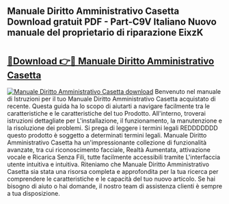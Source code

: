 ## Manuale Diritto Amministrativo Casetta Download gratuit PDF - Part-C9V Italiano Nuovo manuale del proprietario di riparazione EixzK

# <h2><a href="http://dff7rm.blite.top/?on=Manuale+Diritto+Amministrativo+Casetta">🔗Download 👉🔴 Manuale Diritto Amministrativo Casetta</a></h2>

[![Manuale Diritto Amministrativo Casetta download](https://i.imgur.com/lujVjoI.png)](http://dff7rm.blite.top/?on=Manuale+Diritto+Amministrativo+Casetta)
Benvenuto nel manuale di Istruzioni per il tuo Manuale Diritto Amministrativo Casetta acquistato di recente. Questa guida ha lo scopo di aiutarti a navigare facilmente tra le caratteristiche e le caratteristiche del tuo Prodotto. All'interno, troverai istruzioni dettagliate per L'installazione, il funzionamento, la manutenzione e la risoluzione dei problemi. Si prega di leggere i termini legali REDDDDDDD questo prodotto è soggetto a determinati termini legali. Manuale Diritto Amministrativo Casetta ha un'impressionante collezione di funzionalità avanzate, tra cui riconoscimento facciale, Realtà Aumentata, attivazione vocale e Ricarica Senza Fili, tutte facilmente accessibili tramite L'interfaccia utente intuitiva e intuitiva. Riteniamo che Manuale Diritto Amministrativo Casetta sia stata una risorsa completa e approfondita per la tua ricerca per comprendere le caratteristiche e le capacità del tuo nuovo articolo. Se hai bisogno di aiuto o hai domande, il nostro team di assistenza clienti è sempre a tua disposizione.
